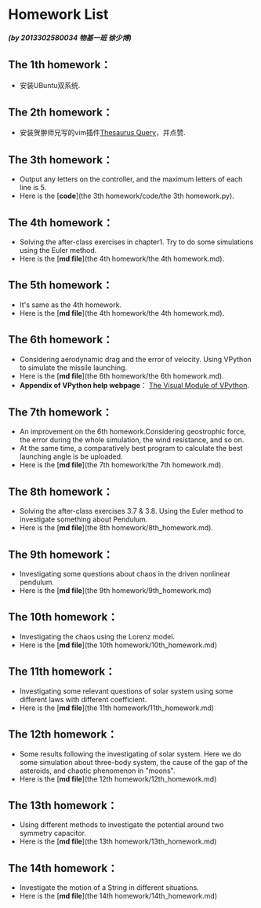# Homework List

##### (by 2013302580034 物基一班 徐少博)

## The 1th homework：
- 安装UBuntu双系统.

## The 2th homework：
- 安装贺翀师兄写的vim插件[Thesaurus Query](https://github.com/Ron89/thesaurus_query.vim)，并点赞.

## The 3th homework：
- Output any letters on the controller, and the maximum letters of each line is 5.
- Here is the [**code**](the 3th homework/code/the 3th homework.py).

## The 4th homework：
- Solving the after-class exercises in chapter1. Try to do some simulations using the Euler method.
- Here is the [**md file**](the 4th homework/the 4th homework.md).

## The 5th homework：
- It's same as the 4th homework.
- Here is the [**md file**](the 4th homework/the 4th homework.md).

## The 6th homework：
- Considering aerodynamic drag and the error of velocity. Using VPython to simulate the missile launching.
- Here is the [**md file**](the 6th homework/the 6th homework.md).
- **Appendix of VPython help webpage**： [The Visual Module of VPython](http://www.vpython.org/contents/docs_vp5/visual/index.html).

## The 7th homework：
- An improvement on the 6th homework.Considering geostrophic force, the error during the whole simulation, the wind resistance, and so on. 
- At the same time, a comparatively best program to calculate the best launching angle is be uploaded.
- Here is the [**md file**](the 7th homework/the 7th homework.md).

## The 8th homework：
- Solving the after-class exercises 3.7 & 3.8. Using the Euler method to investigate something about Pendulum.
- Here is the [**md file**](the 8th homework/8th_homework.md).

## The 9th homework：
- Investigating some questions about chaos in the driven nonlinear pendulum.
- Here is the [**md file**](the 9th homework/9th_homework.md)

## The 10th homework：
- Investigating the chaos using the Lorenz model.
- Here is the [**md file**](the 10th homework/10th_homework.md)

## The 11th homework：
- Investigating some relevant questions of solar system using some different laws with different coefficient.
- Here is the [**md file**](the 11th homework/11th_homework.md)

## The 12th homework：
- Some results following the investigating of solar system. Here we do some simulation about three-body system, the cause of the gap of the asteroids, and chaotic phenomenon in "moons".
- Here is the [**md file**](the 12th homework/12th_homework.md)

## The 13th homework：
- Using different methods to investigate the potential around two symmetry capacitor.
- Here is the [**md file**](the 13th homework/13th_homework.md)

## The 14th homework：
- Investigate the motion of a String in different situations.
- Here is the [**md file**](the 14th homework/14th_homework.md)
